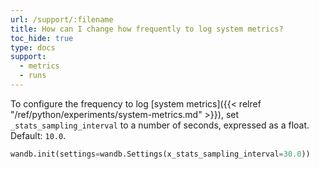```yaml
---
url: /support/:filename
title: How can I change how frequently to log system metrics?
toc_hide: true
type: docs
support:
  - metrics
  - runs
---
```


To configure the frequency to log [system metrics]({{< relref "/ref/python/experiments/system-metrics.md" >}}), set `_stats_sampling_interval` to a number of seconds, expressed as a float. Default: `10.0`.

```python
wandb.init(settings=wandb.Settings(x_stats_sampling_interval=30.0))
```